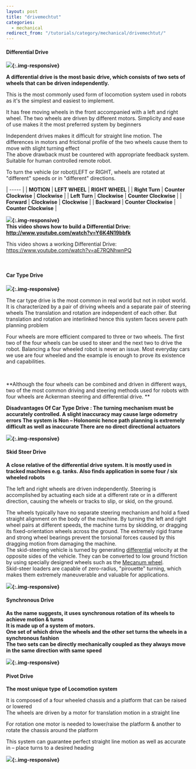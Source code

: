 ```yaml
---
layout: post
title: "drivemechtut"
categories:
  - mechanical
redirect_from: "/tutorials/category/mechanical/drivemechtut/"
---
```

#### Differential Drive

  
**![][1]{:.img-responsive}**

**A differential drive is the most basic drive, which consists of two sets of wheels that can be driven independently.**

This is the most commonly used form of locomotion system used in robots as it's the simplest and easiest to implement.

It has free moving wheels in the front accompanied with a left and right wheel. The two wheels are driven by different motors. Simplicity and ease of use makes it the most preferred system by beginners

Independent drives makes it difficult for straight line motion. The differences in motors and frictional profile of the two wheels cause them to move with slight turning effect  
The above drawback must be countered with appropriate feedback system. Suitable for human controlled remote robot.

To turn the vehicle (or robot)LEFT or RIGHT, wheels are rotated at "different" speeds or in "different" directions.

| ----- |
|  **MOTION** |  **LEFT WHEEL** |  **RIGHT WHEEL** |
|  **Right Turn** |  **Counter Clockwise** |  **Clockwise** |
|  **Left Turn** |  **Clockwise** |  **Counter Clockwise** |
|  **Forward** |  **Clockwise** |  **Clockwise** |
|  **Backward** |  **Counter Clockwise** |  **Counter Clockwise** |

**![][2]{:.img-responsive}  
This video shows how to build a Differential Drive:  
<http://www.youtube.com/watch?v=Y6K4N19bbfk>**

This video shows a working Differential Drive:  
<https://www.youtube.com/watch?v=aE7RQNhwnPQ>

 

#### Car Type Drive

  
**![][3]{:.img-responsive}**

The car type drive is the most common in real world but not in robot world. It is characterized by a pair of driving wheels and a separate pair of steering wheels The translation and rotation are independent of each other. But translation and rotation are interlinked hence this system faces severe path planning problem

Four wheels are more efficient compared to three or two wheels. The first two of the four wheels can be used to steer and the next two to drive the robot. Balancing a four wheeled robot is never an issue. Most everyday cars we use are four wheeled and the example is enough to prove its existence and capabilities.

 

**Although the four wheels can be combined and driven in different ways, two of the most common driving and steering methods used for robots with four wheels are Ackerman steering and differential drive. **

**Disadvantages Of Car Type Drive : The turning mechanism must be accurately controlled. A slight inaccuracy may cause large odometry errors The system is Non – Holonomic hence path planning is extremely difficult as well as inaccurate There are no direct directional actuators**

**![][4]{:.img-responsive}**

#### Skid Steer Drive

  
**A close relative of the differential drive system. It is mostly used in tracked machines e.g. tanks. Also finds application in some four / six wheeled robots**

The left and right wheels are driven independently. Steering is accomplished by actuating each side at a different rate or in a different direction, causing the wheels or tracks to slip, or skid, on the ground.

The wheels typically have no separate steering mechanism and hold a fixed straight alignment on the body of the machine. By turning the left and right wheel pairs at different speeds, the machine turns by skidding, or dragging its fixed-orientation wheels across the ground. The extremely rigid frame and strong wheel bearings prevent the torsional forces caused by this dragging motion from damaging the machine.  
The skid-steering vehicle is turned by generating [differential][5] velocity at the opposite sides of the vehicle. They can be converted to low ground friction by using specially designed wheels such as the [Mecanum wheel][6].  
Skid-steer loaders are capable of zero-radius, "pirouette" turning, which makes them extremely maneuverable and valuable for applications.

**![][7]{:.img-responsive}**

#### Synchronous Drive

**As the name suggests, it uses synchronous rotation of its wheels to achieve motion & turns  
It is made up of a system of motors.   
One set of which drive the wheels and the other set turns the wheels in a synchronous fashion  
The two sets can be directly mechanically coupled as they always move in the same direction with same speed**

  
**![][8]{:.img-responsive}**

#### Pivot Drive

**The most unique type of Locomotion system**

It is composed of a four wheeled chassis and a platform that can be raised or lowered  
The wheels are driven by a motor for translation motion in a straight line

For rotation one motor is needed to lower/raise the platform & another to rotate the chassis around the platform

This system can guarantee perfect straight line motion as well as accurate in – place turns to a desired heading

  
**![][9]{:.img-responsive}**

[1]: /img/tutorial/mechanical/drivemech/pic1.png
[2]: /img/tutorial/mechanical/drivemech/pic2.jpg
[3]: /img/tutorial/mechanical/drivemech/pic3.png
[4]: /img/tutorial/mechanical/drivemech/pic4.PNG
[5]: http://en.wikipedia.org/wiki/Differential_(mechanical_device)
[6]: http://en.wikipedia.org/wiki/Mecanum_wheel
[7]: /img/tutorial/mechanical/drivemech/pic7.PNG
[8]: /img/tutorial/mechanical/drivemech/pic8.PNG
[9]: /img/tutorial/mechanical/drivemech/pic9.PNG
